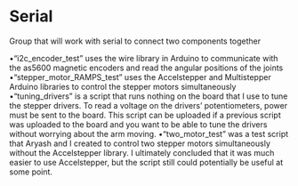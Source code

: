 # Serial
Group that will work with serial to connect two components together

•“i2c_encoder_test” uses the wire library in Arduino to communicate with the as5600 magnetic encoders and read the angular positions of the joints
•“stepper_motor_RAMPS_test” uses the Accelstepper and Multistepper Arduino libraries to control the stepper motors simultaneously 
•“tuning_drivers” is a script that runs nothing on the board that I use to tune the stepper drivers. To read a voltage on the drivers’ potentiometers, power must be sent to the board. This script can be uploaded if a previous script was uploaded to the board and you want to be able to tune the drivers without worrying about the arm moving.
•“two_motor_test” was a test script that Aryash and I created to control two stepper motors simultaneously without the Accelstepper library. I ultimately concluded that it was much easier to use Accelstepper, but the script still could potentially be useful at some point.
